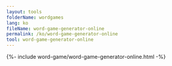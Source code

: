 ```yaml
---
layout: tools
folderName: wordgames
lang: ko
fileName: word-game-generator-online
permalink: /ko/word-game-generator-online
tool: word-game-generator-online
---
```

{%- include word-game/word-game-generator-online.html -%}
